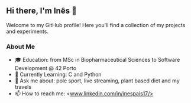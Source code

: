 ## Hi there, I'm Inês 👋

Welcome to my GitHub profile! Here you'll find a collection of my projects and experiments.

### About Me
- 🎓 Education: from MSc in Biopharmaceutical Sciences to Software Development @ 42 Porto
- 🌱 Currently Learning: C and Python
- 💬 Ask me about: pole sport, live streaming, plant based diet and my travels
- 📫 How to reach me: <www.linkedin.com/in/inespais17/>
